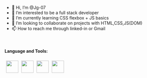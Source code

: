 - 👋 Hi, I’m @Jg-07
- 👀 I’m interested to be a full stack developer
- 🌱 I’m currently learning CSS flexbox  + JS basics
- 💞️ I’m looking to collaborate on projects with HTML,CSS,JS(DOM)
- 📫 How to reach me through linked-in or Gmail
<br />

#### Language and Tools: 
<div style="display: inline">
<img src="https://user-images.githubusercontent.com/73826061/111089502-3781d480-8552-11eb-9419-2488c34eff7d.png" width= 40px hight=40px style="padding: 5px"/><img src="https://user-images.githubusercontent.com/73826061/111090149-b4ae4900-8554-11eb-8494-277c7b0010f9.png" width= 40px hight=40px style="padding: 5px"/><img src="https://user-images.githubusercontent.com/73826061/111090130-9ea08880-8554-11eb-9c73-8b4c6a5ab0be.png" width= 40px hight=40px style="padding: 5px"/><img src="https://user-images.githubusercontent.com/73826061/111090047-42d5ff80-8554-11eb-8611-f556fd34b8b3.png" width= 40px hight=40px style="padding: 5px"/>
</div>


<!---
Jg-07/Jg-07 is a ✨ special ✨ repository because its `README.md` (this file) appears on your GitHub profile.
You can click the Preview link to take a look at your changes.
--->
